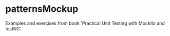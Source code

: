 patternsMockup
==============

Examples and exercises from book 'Practical Unit Testing with Mockito and testNG'
